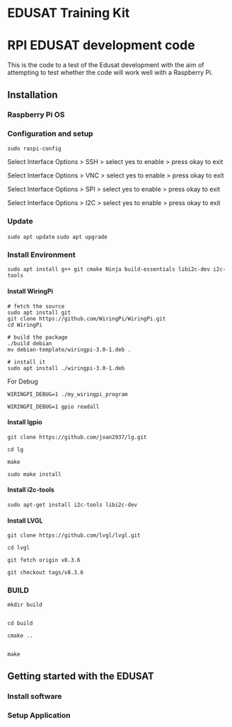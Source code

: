 # EDUSAT Training Kit
# RPI EDUSAT development code
This is the code to a test of the Edusat development with the aim of attempting to test whether the code will work well with a Raspberry Pi.

## Installation
### Raspberry Pi OS

### Configuration and setup
`sudo raspi-config`

Select Interface Options > SSH > select yes to enable > press okay to exit

Select Interface Options > VNC > select yes to enable > press okay to exit

Select Interface Options > SPI > select yes to enable > press okay to exit

Select Interface Options > I2C > select yes to enable > press okay to exit


### Update
`sudo apt update`
`sudo apt upgrade`

### Install Environment
`sudo apt install g++ git cmake Ninja build-essentials libi2c-dev i2c-tools`

#### Install WiringPi
```
# fetch the source
sudo apt install git
git clone https://github.com/WiringPi/WiringPi.git
cd WiringPi

# build the package
./build debian
mv debian-template/wiringpi-3.0-1.deb .

# install it
sudo apt install ./wiringpi-3.0-1.deb

```
For Debug

```
WIRINGPI_DEBUG=1 ./my_wiringpi_program

WIRINGPI_DEBUG=1 gpio readall

```
#### Install lgpio
```
git clone https://github.com/joan2937/lg.git

cd lg

make 

sudo make install
```

#### Install i2c-tools
```
sudo apt-get install i2c-tools libi2c-dev
```
#### Install LVGL
```
git clone https://github.com/lvgl/lvgl.git

cd lvgl

git fetch origin v8.3.6

git checkout tags/v8.3.6

```
### BUILD
```
mkdir build


cd build

cmake ..


make
```
## Getting started with the EDUSAT


### Install software
### Setup Application


